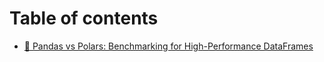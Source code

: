 # Table of contents

* [📄 Pandas vs Polars: Benchmarking for High-Performance DataFrames](README.md)
